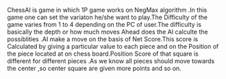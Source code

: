ChessAI is game in which 1P game works on NegMax algorithm .In this game one can set the variaton he/she want to play.The Difficulty of the game varies from 1 to 4 depending on the PC of user.The difficulty is basically the depth or how much moves Ahead does the AI calculte the possiblities .AI make a move on the basis of Net Score.This score is Calculated by giving a particular value to each piece and on the Position of the piece located at on chess board.Position Score of that square is different for different pieces .As we know all pieces should move towards the center ,so center square are given more points and so on.
